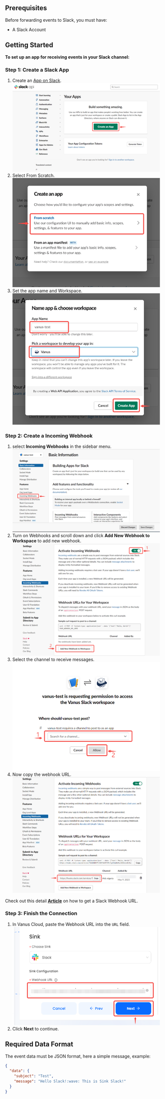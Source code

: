 ## Prerequisites

Before forwarding events to Slack, you must have:

- A Slack Account

## Getting Started

**To set up an app for receiving events in your Slack channel:**

### Step 1: Create a Slack App
1. Create an [App on Slack](https://api.slack.com/apps).
   ![](images/1.png)
2. Select From Scratch.
   ![](images/2.png)
3. Set the app name and Workspace.
![](images/3.png)

### Step 2: Create a Incoming Webhook
1. select **Incoming Webhooks** in the sidebar menu.
![img.png](images/4.png)
2. Turn on Webhooks and scroll down and click **Add New Webhook to Workspace** to add new webhook.
![](images/5.png)
3. Select the channel to receive messages.
![img.png](images/6.png)
4. Now copy the webhook URL.
![](images/7.png)

Check out this detail [**Article**](https://www.vanus.ai/blog/get-your-slack-webhook-url/) on how to get a Slack Webhook URL.

### Step 3: Finish the Connection
1. In Vanus Cloud, paste the Webhook URL into the `URL` field. 
![img_2.png](images/8.png)
2. Click **Next** to continue.

## Required Data Format

The event data must be JSON format, here a simple message, example:

```json
{
  "data": {
    "subject": "Test",
    "message": "Hello Slack!:wave: This is Sink Slack!"
  }
}
```

